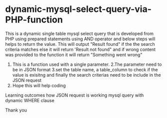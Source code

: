 # dynamic-mysql-select-query-via-PHP-function
This is a dynamic single table mysql select query that is developed from PHP using prepared statements using AND operator and below steps will helps to return the value. This will output "Result found" if the the search criteria matches else it will return 'Result not found" and if wrong content was provided to the function it will return "Something went wrong"

1. This is a function used with a single parameter. 
2.The parameter need to be in JSON format
3.set the table name, a table_column to check if the value is exisitng and finally the search criterias need to be include in the JSON request 
4. Hope this will help coding

Learning outcomes 
how JSON request is working
mysql query with dynamic WHERE clause

Thank you
